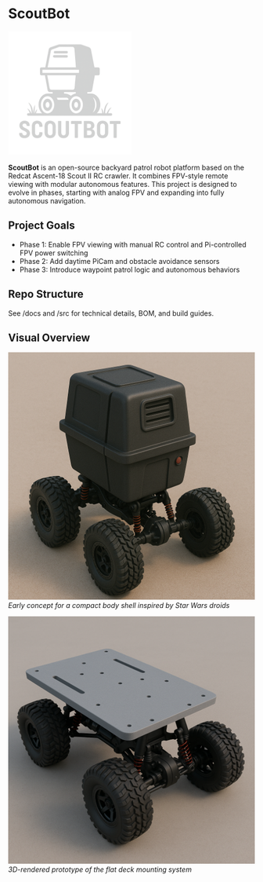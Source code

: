 # ScoutBot

<img src="/images/scout-bot-logo.png" style="width:50%;" />

**ScoutBot** is an open-source backyard patrol robot platform based on the Redcat Ascent-18 Scout II RC crawler. It combines FPV-style remote viewing with modular autonomous features. This project is designed to evolve in phases, starting with analog FPV and expanding into fully autonomous navigation.

## Project Goals

- Phase 1: Enable FPV viewing with manual RC control and Pi-controlled FPV power switching
- Phase 2: Add daytime PiCam and obstacle avoidance sensors
- Phase 3: Introduce waypoint patrol logic and autonomous behaviors

## Repo Structure

See /docs and /src for technical details, BOM, and build guides.

## Visual Overview

![ScoutBot Body Concept](/images/doc-shots/scout-ii-mini-droid.png)
*Early concept for a compact body shell inspired by Star Wars droids*

![ScoutBot Platform Deck](/images/doc-shots/scout-ii-robo-deck.png)
*3D-rendered prototype of the flat deck mounting system*
